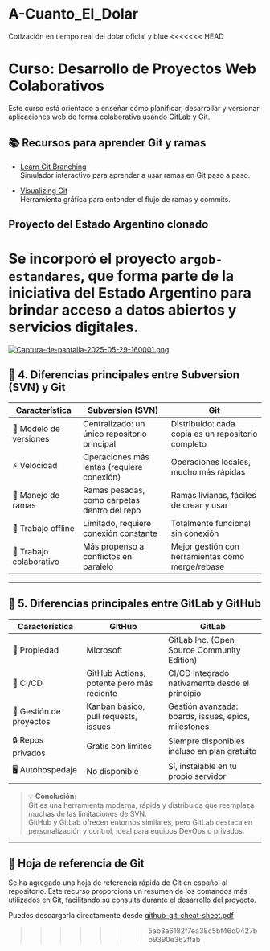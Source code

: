 # A-Cuanto_El_Dolar
Cotización en tiempo real del dolar oficial y blue
<<<<<<< HEAD
# Curso: Desarrollo de Proyectos Web Colaborativos

Este curso está orientado a enseñar cómo planificar, desarrollar y versionar aplicaciones web de forma colaborativa usando GitLab y Git.

## 📚 Recursos para aprender Git y ramas

- [Learn Git Branching](https://learngitbranching.js.org)  
  Simulador interactivo para aprender a usar ramas en Git paso a paso.

- [Visualizing Git](https://git-school.github.io/visualizing-git/)  
  Herramienta gráfica para entender el flujo de ramas y commits.


## Proyecto del Estado Argentino clonado

Se incorporó el proyecto `argob-estandares`, que forma parte de la iniciativa del Estado Argentino para brindar acceso a datos abiertos y servicios digitales.
=======

[![Captura-de-pantalla-2025-05-29-160001.png](https://i.postimg.cc/mkHfMtsN/Captura-de-pantalla-2025-05-29-160001.png)](https://postimg.cc/kRqpPMDB)


## 📌 4. Diferencias principales entre **Subversion (SVN)** y **Git**

| Característica            | Subversion (SVN)                                | Git                                             |
|---------------------------|--------------------------------------------------|--------------------------------------------------|
| 🧭 Modelo de versiones     | Centralizado: un único repositorio principal     | Distribuido: cada copia es un repositorio completo |
| ⚡ Velocidad               | Operaciones más lentas (requiere conexión)       | Operaciones locales, mucho más rápidas          |
| 🌿 Manejo de ramas         | Ramas pesadas, como carpetas dentro del repo     | Ramas livianas, fáciles de crear y usar         |
| 🔄 Trabajo offline         | Limitado, requiere conexión constante            | Totalmente funcional sin conexión               |
| 🤝 Trabajo colaborativo   | Más propenso a conflictos en paralelo             | Mejor gestión con herramientas como merge/rebase |

---

## 🚀 5. Diferencias principales entre **GitLab** y **GitHub**

| Característica            | GitHub                                            | GitLab                                           |
|---------------------------|---------------------------------------------------|--------------------------------------------------|
| 🏢 Propiedad               | Microsoft                                          | GitLab Inc. (Open Source Community Edition)      |
| 🔧 CI/CD                   | GitHub Actions, potente pero más reciente         | CI/CD integrado nativamente desde el principio   |
| 📁 Gestión de proyectos    | Kanban básico, pull requests, issues              | Gestión avanzada: boards, issues, epics, milestones |
| 🔒 Repos privados          | Gratis con límites                                 | Siempre disponibles incluso en plan gratuito     |
| 🖥️ Autohospedaje           | No disponible                                     | Sí, instalable en tu propio servidor             |

> 💡 **Conclusión:**  
> Git es una herramienta moderna, rápida y distribuida que reemplaza muchas de las limitaciones de SVN.  
> GitHub y GitLab ofrecen entornos similares, pero GitLab destaca en personalización y control, ideal para equipos DevOps o privados.

---
## 📄 Hoja de referencia de Git

Se ha agregado una hoja de referencia rápida de Git en español al repositorio. Este recurso proporciona un resumen de los comandos más utilizados en Git, facilitando su consulta durante el desarrollo del proyecto.

Puedes descargarla directamente desde [github-git-cheat-sheet.pdf](./github-git-cheat-sheet.pdf)
>>>>>>> 5ab3a6182f7ea38c5bf46d0427bb9390e362ffab
